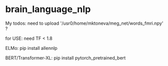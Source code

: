 # brain_language_nlp


My todos:
need to upload '/usr0/home/mktoneva/meg_net/words_fmri.npy' ?

for USE: 
need TF < 1.8

ELMo:
pip install allennlp

BERT/Transformer-XL:
pip install pytorch_pretrained_bert

